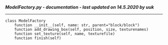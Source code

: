 ***ModelFactory.py - documentation - last updated on 14.5.2020 by uuk***
___

    class ModelFactory
        function __init__(self, name: str, parent="block/block")
        function add_drawing_box(self, position, size, texturenames)
        function set_texture(self, name, texturefile)
        function finish(self)